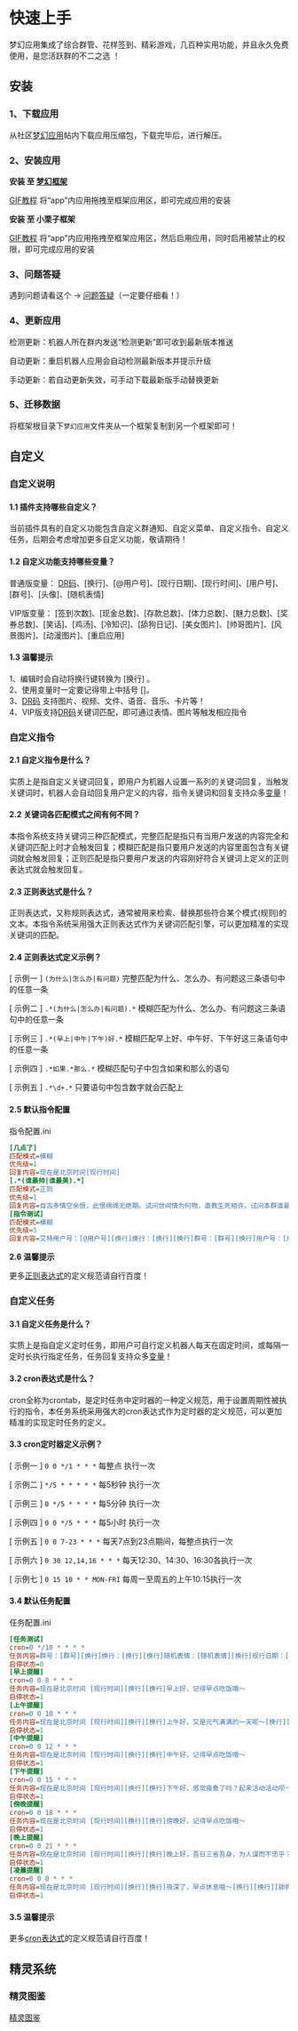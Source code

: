 # 快速上手

梦幻应用集成了综合群管、花样签到、精彩游戏，几百种实用功能，并且永久免费使用，是您活跃群的不二之选 ！

## 安装

### 1、下载应用

从社区[梦幻应用](https://open.drea.cc/6)帖内下载应用压缩包，下载完毕后，进行解压。

### 2、安装应用

**安装 至 [梦幻框架](../framework/)**

[GIF教程](https://res.drea.cc/img/drea/framework/ui/演示/安装应用.gif) 将“app”内应用拖拽至框架应用区，即可完成应用的安装

**安装 至 小栗子框架**

[GIF教程](https://res.drea.cc/img/drea/app/ui/演示/小栗子.gif) 将“app”内应用拖拽至框架应用区，然后启用应用，同时启用被禁止的权限，即可完成应用的安装

### 3、问题答疑

遇到问题请看这个 -> [问题答疑](./qa.md)（一定要仔细看！）

### 4、更新应用

检测更新：机器人所在群内发送“检测更新”即可收到最新版本推送

自动更新：重启机器人应用会自动检测最新版本并提示升级

手动更新：若自动更新失效，可手动下载最新版手动替换更新

### 5、迁移数据

将框架根目录下`梦幻应用`文件夹从一个框架复制到另一个框架即可！


## 自定义

### 自定义说明

#### 1.1 插件支持哪些自定义？

当前插件具有的自定义功能包含自定义群通知、自定义菜单、自定义指令、自定义任务，后期会考虑增加更多自定义功能，敬请期待！

#### 1.2 自定义功能支持哪些变量？

普通版变量：
[DR码](../framework/code.md)、[换行]、[@用户号]、[现行日期]、[现行时间]、[用户号]、[群号]、[头像]、[随机表情]

VIP版变量：
[签到次数]、[现金总数]、[存款总数]、[体力总数]、[魅力总数]、[奖券总数]、[笑话]、[鸡汤]、[冷知识]、[舔狗日记]、[美女图片]、[帅哥图片]、[风景图片]、[动漫图片]、[重启应用]

#### 1.3 温馨提示

1、编辑时会自动将换行键转换为 [换行] 。<br>
2、使用变量时一定要记得带上中括号 []。<br>
3、[DR码](../framework/code.md) 支持图片、视频、文件、语音、音乐、卡片等！<br>
4、VIP版支持[DR码](../framework/code.md)关键词匹配，即可通过表情、图片等触发相应指令

### 自定义指令

#### 2.1 自定义指令是什么？

实质上是指自定义关键词回复，即用户为机器人设置一系列的关键词回复，当触发关键词时，机器人会自动回复用户定义的内容，指令关键词和回复支持众多[变量](#自定义说明)！

#### 2.2 关键词各匹配模式之间有何不同？

本指令系统支持关键词三种匹配模式，完整匹配是指只有当用户发送的内容完全和关键词匹配上时才会触发回复；模糊匹配是指只要用户发送的内容里面包含有关键词就会触发回复；正则匹配是指只要用户发送的内容刚好符合关键词上定义的正则表达式就会触发回复。

#### 2.3 正则表达式是什么？

正则表达式，又称规则表达式，通常被用来检索、替换那些符合某个模式(规则)的文本。本指令系统采用强大正则表达式作为关键词匹配引擎，可以更加精准的实现关键词的匹配。

#### 2.4 正则表达式定义示例？

[ 示例一 ]
`(为什么|怎么办|有问题)`
完整匹配为什么、怎么办、有问题这三条语句中的任意一条

[ 示例二 ]
`.*(为什么|怎么办|有问题).*`
模糊匹配为什么、怎么办、有问题这三条语句中的任意一条

[ 示例三 ]
`.*(早上|中午|下午)好.*`
模糊匹配早上好、中午好、下午好这三条语句中的任意一条

[ 示例四 ]
`.*如果.*那么.*`
模糊匹配句子中包含如果和那么的语句

[ 示例五 ]
`.*\d+.*`
只要语句中包含数字就会匹配上

#### 2.5 默认指令配置

指令配置.ini
```ini
[几点了]
匹配模式=模糊
优先级=1
回复内容=现在是北京时间[现行时间]
[.*(谁最帅|谁最美).*]
匹配模式=正则
优先级=1
回复内容=自古多情空余恨，此恨绵绵无绝期。试问世间情为何物，直教生死相许。试问本群谁最帅，非群主莫属！天下无双，眉清目秀，英俊潇洒，风流倜傥，玉树临风，风度翩翩美少年！
[指令测试]
匹配模式=模糊
优先级=5
回复内容=艾特用户号：[@用户号][换行]换行：[换行][换行]群号：[群号][换行]用户号：[用户号][换行]头像：[头像][换行]随机表情：[随机表情][换行]签到次数：[签到次数][换行]现金总数：[现金总数][换行]存款总数：[存款总数][换行]体力总数：[体力总数][换行]魅力总数：[魅力总数][换行]奖券总数：[奖券总数][换行]现行日期：[现行日期][换行]现行时间：[现行时间][换行]笑话：[笑话][换行]鸡汤：[鸡汤][换行]冷知识：[冷知识][换行]舔狗日记：[舔狗日记][换行]美女图片：[美女图片][换行][换行]温馨提示：本指令仅用于测试，普通版仅可使用部分变量。
```

**2.6 温馨提示**

更多[正则表达式](https://www.baidu.com/s?wd=正则表达式)的定义规范请自行百度！

### 自定义任务

#### 3.1 自定义任务是什么？

实质上是指自定义定时任务，即用户可自行定义机器人每天在固定时间，或每隔一定时长执行指定任务，任务回复支持众多[变量](#自定义说明)！

#### 3.2 cron表达式是什么？

cron全称为crontab，是定时任务中定时器的一种定义规范，用于设置周期性被执行的指令，本任务系统采用强大的cron表达式作为定时器的定义规范，可以更加精准的实现定时任务的定义。

#### 3.3 cron定时器定义示例？

[ 示例一 ]
`0 0 */1 * * *`
每整点 执行一次

[ 示例二 ]
`*/5 * * * * *`
每5秒钟 执行一次

[ 示例三 ]
`0 */5 * * * *`
每5分钟 执行一次

[ 示例四 ]
`0 0 */5 * * *`
每5小时 执行一次

[ 示例五 ]
`0 0 7-23 * * *`
每天7点到23点期间，每整点执行一次

[ 示例六 ]
`0 30 12,14,16 * * *`
每天12:30、14:30、16:30各执行一次

[ 示例七 ]
`0 15 10 * * MON-FRI`
每周一至周五的上午10:15执行一次

#### 3.4 默认任务配置

任务配置.ini
```ini
[任务测试]
cron=0 */10 * * * *
任务内容=群号：[群号][换行]换行：[换行][换行]随机表情：[随机表情][换行]现行日期：[现行日期][换行]现行时间：[现行时间][换行]笑话：[笑话][换行]鸡汤：[鸡汤][换行]冷知识：[冷知识][换行]舔狗日记：[舔狗日记][换行]美女图片：[美女图片][换行][换行]温馨提示：本任务仅用于测试，普通版仅可使用部分变量。
启停状态=0
[早上提醒]
cron=0 0 8 * * *
任务内容=现在是北京时间 [现行时间][换行][换行]早上好，记得早点吃饭哦～
启停状态=1
[上午提醒]
cron=0 0 10 * * *
任务内容=现在是北京时间 [现行时间][换行][换行]上午好，又是元气满满的一天呢～[换行][换行][鸡汤]
启停状态=1
[中午提醒]
cron=0 0 12 * * *
任务内容=现在是北京时间 [现行时间][换行][换行]中午好，记得早点吃饭哦～
启停状态=1
[下午提醒]
cron=0 0 15 * * *
任务内容=现在是北京时间 [现行时间][换行][换行]下午好，感觉疲惫了吗？起来活动活动呗～[换行][换行][笑话]
启停状态=1
[傍晚提醒]
cron=0 0 18 * * *
任务内容=现在是北京时间 [现行时间][换行][换行]傍晚好，记得早点吃饭哦～
启停状态=1
[晚上提醒]
cron=0 0 21 * * *
任务内容=现在是北京时间 [现行时间][换行][换行]晚上好，吾日三省吾身，为人谋而不忠乎？与朋友交而不信乎？传不习乎？[换行][换行][鸡汤]
启停状态=1
[凌晨提醒]
cron=0 0 0 * * *
任务内容=现在是北京时间 [现行时间][换行][换行]夜深了，早点休息哦～[换行][换行][舔狗日记]
启停状态=1
```

#### 3.5 温馨提示

更多[cron表达式](https://www.baidu.com/s?wd=cron表达式)的定义规范请自行百度！


## 精灵系统

### 精灵图鉴

[精灵图鉴](./pokemon.md)